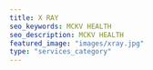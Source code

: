 ```yaml
---
title: X RAY
seo_keywords: MCKV HEALTH
seo_description: MCKV HEALTH
featured_image: "images/xray.jpg"
type: "services_category"
---
```



